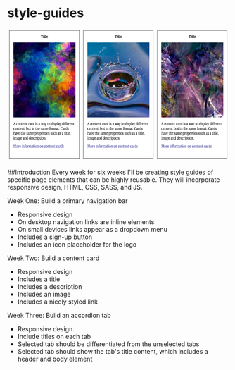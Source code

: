# style-guides

<img src="img/content-cards.png" alt="content cards" height="300px" width="600px">

##Introduction
Every week for six weeks I'll be creating style guides of specific page elements that can be highly reusable. They will incorporate responsive design, HTML, CSS, SASS, and JS.

Week One: Build a primary navigation bar
* Responsive design
* On desktop navigation links are inline elements
* On small devices links appear as a dropdown menu
* Includes a sign-up button
* Includes an icon placeholder for the logo

Week Two: Build a content card
* Responsive design
* Includes a title
* Includes a description
* Includes an image
* Includes a nicely styled link

Week Three: Build an accordion tab
* Responsive design
* Include titles on each tab
* Selected tab should be differentiated from the unselected tabs
* Selected tab should show the tab's title content, which includes a header and body element
